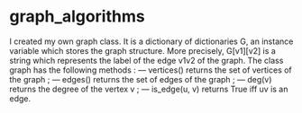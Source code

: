 # graph_algorithms
I created my own graph class. It is a dictionary of dictionaries G, an instance variable which stores the graph structure. 
More precisely, G[v1][v2] is a string which represents the label of the edge v1v2 of the graph.
The class graph has the following methods :
— vertices() returns the set of vertices of the graph ; — edges() returns the set of edges of the graph ;
— deg(v) returns the degree of the vertex v ;
— is_edge(u, v) returns True iff uv is an edge.
